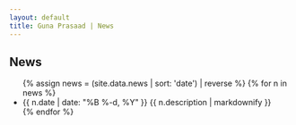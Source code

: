 ```yaml
---
layout: default
title: Guna Prasaad | News
---
```

<h2>News</h2>
<ul class="news">
  {% assign news = (site.data.news | sort: 'date') | reverse %} {% for n in news %}
  <li><span>{{ n.date | date: "%B %-d, %Y" }}</span> {{ n.description | markdownify }} </li>
  {% endfor %}
</ul>


